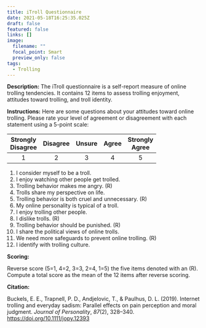 ```yaml
---
title: iTroll Questionnaire
date: 2021-05-18T16:25:35.025Z
draft: false
featured: false
links: []
image:
  filename: ""
  focal_point: Smart
  preview_only: false
tags:
  - Trolling
---
```

**Description:** The iTroll questionnaire is a self-report measure of online trolling tendencies. It contains 12 items to assess trolling enjoyment, attitudes toward trolling, and troll identity.

**Instructions:** Here are some questions about your attitudes toward online trolling. Please rate your level of agreement or disagreement with each statement using a 5-point scale:

| Strongly</br>Disagree | Disagree | Unsure | Agree | Strongly</br>Agree |
| :----: | :----: | :----: | :----: | :----: |
| 1 | 2 | 3 | 4 | 5 |


1.	I consider myself to be a troll.
2.	I enjoy watching other people get trolled.
3.	Trolling behavior makes me angry. (R)
4.	Trolls share my perspective on life.
5.	Trolling behavior is both cruel and unnecessary. (R)
6.	My online personality is typical of a troll.
7.	I enjoy trolling other people.
8.	I dislike trolls. (R)
9.	Trolling behavior should be punished. (R)
10.	I share the political views of online trolls.
11.	We need more safeguards to prevent online trolling. (R)
12.	I identify with trolling culture.


**Scoring:**

Reverse score (5=1, 4=2, 3=3, 2=4, 1=5) the five items denoted with an (R).
<br>Compute a total score as the mean of the 12 items after reverse scoring.


**Citation:** 

Buckels, E. E., Trapnell, P. D., Andjelovic, T., & Paulhus, D. L. (2019). Internet trolling and everyday sadism: Parallel effects on pain perception and moral judgment. *Journal of Personality*, *87*(2), 328–340. https://doi.org/10.1111/jopy.12393
